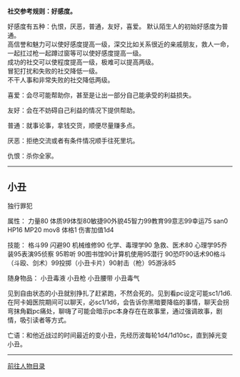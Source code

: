 
**社交参考规则：好感度。**

好感度有五种：仇恨，厌恶，普通，友好，喜爱。
默认陌生人的初始好感度为普通。  
高信誉和魅力可以使好感度提高一级，深交比如关系很近的亲戚朋友，救人一命，一起扛过枪一起蹲过窗等可以使好感度提高一级。  
成功的社交可以使程度提高一级，极难可以提高两级。  
冒犯打扰和失败的社交降低一级。  
不干人事和非常失败的社交降低两级。  

喜爱：会尽可能帮助你，甚至是让出一部分自己能承受的利益损失。

友好：会在不妨碍自己利益的情况下提供帮助。

普通：就事论事，拿钱交货，顺便尽量赚多点。

厌恶：拒绝交流或者有条件情况顺手往死里坑。

仇恨：杀你全家。

---
## 小丑 

独行罪犯

属性：
力量80 体质99体型80敏捷90外貌45智力99教育99意志99幸运75 san0 HP16 MP20 mov8 体格1 伤害加值1d4

技能：
格斗99 闪避90 机械维修90 化学、毒理学90 急救、医术80 心理学95乔装95表演95侦察 95聆听 90图书馆90计算机使用95潜行 90恐吓90话术90格斗（斗殴、剑术）99投掷（小丑卡片）90射击（枪）95游泳85

随身物品：
小丑毒液 小丑枪 小丑腰带 小丑毒气

见到自由状态的小丑就别挣扎了赶紧跑，不然会死的。见到看pc设定可能sc1/1d6.在阿卡姆医院期间可以聊天，必sc1/1d6，会告诉你黑暗要降临的事情，聊天会拐弯抹角戳pc痛处，聊嗨了可能会暗示pc本身存在在故事里，通过强调故事，剧情，吸引读者等方式。

亡语：和他近战过的时间最近的变小丑，先经历波每轮1d4/1d10sc，直到掉光变小丑。


---

[前往人物目录](../人物目录.md)